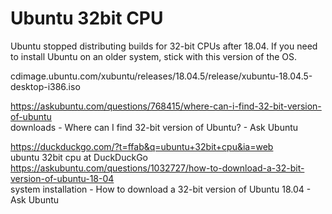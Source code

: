 # Ubuntu 32bit CPU

Ubuntu stopped distributing builds for 32-bit CPUs after 18.04. If you need to install Ubuntu on an older system, stick with this version of the OS. 

cdimage.ubuntu.com/xubuntu/releases/18.04.5/release/xubuntu-18.04.5-desktop-i386.iso  

https://askubuntu.com/questions/768415/where-can-i-find-32-bit-version-of-ubuntu  
downloads - Where can I find 32-bit version of Ubuntu? - Ask Ubuntu  


https://duckduckgo.com/?t=ffab&q=ubuntu+32bit+cpu&ia=web  
ubuntu 32bit cpu at DuckDuckGo  
https://askubuntu.com/questions/1032727/how-to-download-a-32-bit-version-of-ubuntu-18-04  
system installation - How to download a 32-bit version of Ubuntu 18.04 - Ask Ubuntu  
